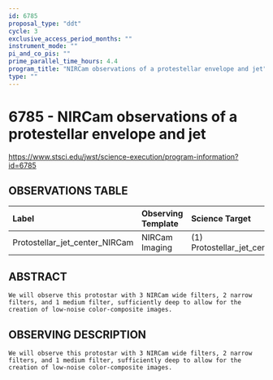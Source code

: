 ```yaml
---
id: 6785
proposal_type: "ddt"
cycle: 3
exclusive_access_period_months: ""
instrument_mode: ""
pi_and_co_pis: ""
prime_parallel_time_hours: 4.4
program_title: "NIRCam observations of a protestellar envelope and jet"
type: ""
---
```

# 6785 - NIRCam observations of a protestellar envelope and jet
https://www.stsci.edu/jwst/science-execution/program-information?id=6785
## OBSERVATIONS TABLE
| Label                      | Observing Template | Science Target              |
| :------------------------- | :----------------- | :-------------------------- |
| Protostellar_jet_center_NIRCam | NIRCam Imaging     | (1) Protostellar_jet_center |

## ABSTRACT
    We will observe this protostar with 3 NIRCam wide filters, 2 narrow filters, and 1 medium filter, sufficiently deep to allow for the creation of low-noise color-composite images.

## OBSERVING DESCRIPTION
    We will observe this protostar with 3 NIRCam wide filters, 2 narrow filters, and 1 medium filter, sufficiently deep to allow for the creation of low-noise color-composite images.